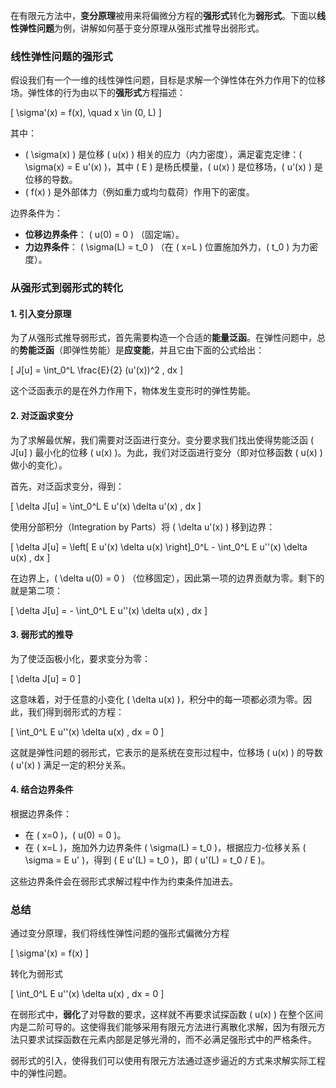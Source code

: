 在有限元方法中，**变分原理**被用来将偏微分方程的**强形式**转化为**弱形式**。下面以**线性弹性问题**为例，讲解如何基于变分原理从强形式推导出弱形式。

### **线性弹性问题的强形式**

假设我们有一个一维的线性弹性问题，目标是求解一个弹性体在外力作用下的位移场。弹性体的行为由以下的**强形式**方程描述：

\[
\sigma'(x) = f(x), \quad x \in (0, L)
\]

其中：
- \( \sigma(x) \) 是位移 \( u(x) \) 相关的应力（内力密度），满足霍克定律：\( \sigma(x) = E u'(x) \)，其中 \( E \) 是杨氏模量，\( u(x) \) 是位移场，\( u'(x) \) 是位移的导数。
- \( f(x) \) 是外部体力（例如重力或均匀载荷）作用下的密度。

边界条件为：
- **位移边界条件**： \( u(0) = 0 \) （固定端）。
- **力边界条件**： \( \sigma(L) = t_0 \) （在 \( x=L \) 位置施加外力，\( t_0 \) 为力密度）。

### **从强形式到弱形式的转化**

#### **1. 引入变分原理**

为了从强形式推导弱形式，首先需要构造一个合适的**能量泛函**。在弹性问题中，总的**势能泛函**（即弹性势能）是**应变能**，并且它由下面的公式给出：

\[
J[u] = \int_0^L \frac{E}{2} (u'(x))^2 \, dx
\]

这个泛函表示的是在外力作用下，物体发生变形时的弹性势能。

#### **2. 对泛函求变分**

为了求解最优解，我们需要对泛函进行变分。变分要求我们找出使得势能泛函 \( J[u] \) 最小化的位移 \( u(x) \)。为此，我们对泛函进行变分（即对位移函数 \( u(x) \) 做小的变化）。

首先，对泛函求变分，得到：

\[
\delta J[u] = \int_0^L E u'(x) \delta u'(x) \, dx
\]

使用分部积分（Integration by Parts）将 \( \delta u'(x) \) 移到边界：

\[
\delta J[u] = \left[ E u'(x) \delta u(x) \right]_0^L - \int_0^L E u''(x) \delta u(x) \, dx
\]

在边界上，\( \delta u(0) = 0 \) （位移固定），因此第一项的边界贡献为零。剩下的就是第二项：

\[
\delta J[u] = - \int_0^L E u''(x) \delta u(x) \, dx
\]

#### **3. 弱形式的推导**

为了使泛函极小化，要求变分为零：

\[
\delta J[u] = 0
\]

这意味着，对于任意的小变化 \( \delta u(x) \)，积分中的每一项都必须为零。因此，我们得到弱形式的方程：

\[
\int_0^L E u''(x) \delta u(x) \, dx = 0
\]

这就是弹性问题的弱形式，它表示的是系统在变形过程中，位移场 \( u(x) \) 的导数 \( u'(x) \) 满足一定的积分关系。

#### **4. 结合边界条件**

根据边界条件：
- 在 \( x=0 \)，\( u(0) = 0 \)。
- 在 \( x=L \)，施加外力边界条件 \( \sigma(L) = t_0 \)，根据应力-位移关系 \( \sigma = E u' \)，得到 \( E u'(L) = t_0 \)，即 \( u'(L) = t_0 / E \)。

这些边界条件会在弱形式求解过程中作为约束条件加进去。

### **总结**

通过变分原理，我们将线性弹性问题的强形式偏微分方程

\[
\sigma'(x) = f(x)
\]

转化为弱形式

\[
\int_0^L E u''(x) \delta u(x) \, dx = 0
\]

在弱形式中，**弱化**了对导数的要求，这样就不再要求试探函数 \( u(x) \) 在整个区间内是二阶可导的。这使得我们能够采用有限元方法进行离散化求解，因为有限元方法只要求试探函数在元素内部是足够光滑的，而不必满足强形式中的严格条件。

弱形式的引入，使得我们可以使用有限元方法通过逐步逼近的方式来求解实际工程中的弹性问题。
